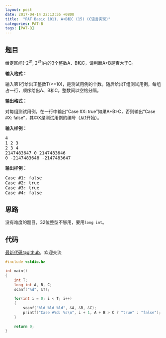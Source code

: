 ```yaml
---
layout: post
date: 2017-04-14 22:13:55 +0800
title:  "PAT Basic 1011. A+B和C (15) (C语言实现)"
categories: PAT-B
tags: [PAT-B]
---
```


## 题目

<div id="problemContent">
<p> 给定区间[-2<sup>31</sup>, 2<sup>31</sup>]内的3个整数A、B和C，请判断A+B是否大于C。
</p>
<p><b>
输入格式：
</b></p>
<p>输入第1行给出正整数T(&lt;=10)，是测试用例的个数。随后给出T组测试用例，每组占一行，顺序给出A、B和C。整数间以空格分隔。</p>
<p><b>
输出格式：
</b></p>
<p>对每组测试用例，在一行中输出“Case #X: true”如果A+B&gt;C，否则输出“Case #X: false”，其中X是测试用例的编号（从1开始）。</p>
<b>输入样例：</b><pre>
4
1 2 3
2 3 4
2147483647 0 2147483646
0 -2147483648 -2147483647
</pre>
<b>输出样例：</b><pre>
Case #1: false
Case #2: true
Case #3: true
Case #4: false
</pre>
</div>

## 思路

没有难度的题目，32位整型不够用，要用`long int`。

## 代码

[最新代码@github](https://github.com/OliverLew/PAT/blob/master/PATBasic/1011.c)，欢迎交流
```c
#include <stdio.h>

int main()
{
    int T;
    long int A, B, C;
    scanf("%d", &T);
    
    for(int i = 0; i < T; i++)
    {
        scanf("%ld %ld %ld", &A, &B, &C);
        printf("Case #%d: %s\n", i + 1, A + B > C ? "true" : "false");
    }
    
    return 0;
}

```